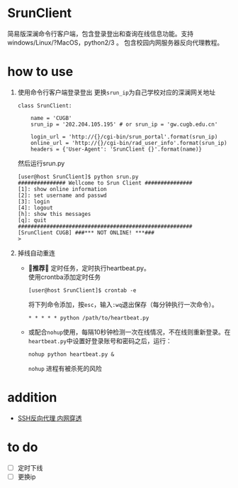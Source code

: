 # SrunClient
简易版深澜命令行客户端，包含登录登出和查询在线信息功能。支持 windows/Linux/?MacOS，python2/3 。 包含校园内网服务器反向代理教程。

# how to use 
1. 使用命令行客户端登录登出
    更换`srun_ip`为自己学校对应的深澜网关地址
    ``` python3
    class SrunClient:

        name = 'CUGB'
        srun_ip = '202.204.105.195' # or srun_ip = 'gw.cugb.edu.cn'

        login_url = 'http://{}/cgi-bin/srun_portal'.format(srun_ip)
        online_url = 'http://{}/cgi-bin/rad_user_info'.format(srun_ip)
        headers = {'User-Agent': 'SrunClient {}'.format(name)}

    ``` 
    然后运行srun.py 
    ``` 
    [user@host SrunClient]$ python srun.py
    ############### Wellcome to Srun Client ###############
    [1]: show online information
    [2]: set username and passwd
    [3]: login
    [4]: logout
    [h]: show this messages
    [q]: quit
    #######################################################
    [SrunClient CUGB] ###*** NOT ONLINE! ***###
    >
    ```

2. 掉线自动重连 
    - 🍬**推荐**🍬 定时任务，定时执行heartbeat.py。   
        使用crontba添加定时任务
        ```shell
        [user@host SrunClient]$ crontab -e
        ```   
        将下列命令添加，按`esc`，输入`:wq`退出保存（每分钟执行一次命令）。
        ```
        * * * * * python /path/to/heartbeat.py
        ```
    - 或配合`nohup`使用，每隔10秒钟检测一次在线情况，不在线则重新登录。在`heartbeat.py`中设置好登录账号和密码之后，运行：
        ```shell
        nohup python heartbeat.py &
        ```   
        `nohup` 进程有被杀死的风险
 
# addition

- [SSH反向代理 内网穿透](./sshr_readme.md)

# to do

- [ ] 定时下线
- [ ] 更换ip
